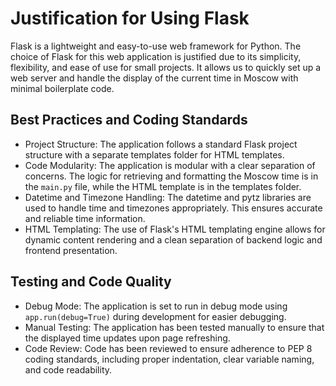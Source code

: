 # Justification for Using Flask

Flask is a lightweight and easy-to-use web framework for Python. The choice of Flask for this web application is justified due to its simplicity, flexibility, and ease of use for small projects. It allows us to quickly set up a web server and handle the display of the current time in Moscow with minimal boilerplate code.

## Best Practices and Coding Standards

- Project Structure: The application follows a standard Flask project structure with a separate templates folder for HTML templates.
- Code Modularity: The application is modular with a clear separation of concerns. The logic for retrieving and formatting the Moscow time is in the `main.py` file, while the HTML template is in the templates folder.
- Datetime and Timezone Handling: The datetime and pytz libraries are used to handle time and timezones appropriately. This ensures accurate and reliable time information.
- HTML Templating: The use of Flask's HTML templating engine allows for dynamic content rendering and a clean separation of backend logic and frontend presentation.

## Testing and Code Quality

- Debug Mode: The application is set to run in debug mode using `app.run(debug=True)` during development for easier debugging.
- Manual Testing: The application has been tested manually to ensure that the displayed time updates upon page refreshing.
- Code Review: Code has been reviewed to ensure adherence to PEP 8 coding standards, including proper indentation, clear variable naming, and code readability.
